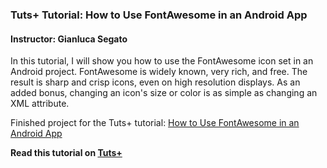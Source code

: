 ### Tuts+ Tutorial: How to Use FontAwesome in an Android App

#### Instructor: Gianluca Segato

In this tutorial, I will show you how to use the FontAwesome icon set in an Android project. FontAwesome is widely known, very rich, and free. The result is sharp and crisp icons, even on high resolution displays. As an added bonus, changing an icon's size or color is as simple as changing an XML attribute.

Finished project for the Tuts+ tutorial: [How to Use FontAwesome in an Android App](http://code.tutsplus.com/tutorials/how-to-use-fontawesome-in-an-android-app--cms-24167)

**Read this tutorial on [Tuts+](https://code.tutsplus.com)**

